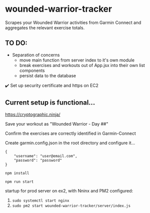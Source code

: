 # wounded-warrior-tracker
Scrapes your Wounded Warrior activities from Garmin Connect and aggregates the relevant exercise totals.

## TO DO:
- Separation of concerns 
	- move main function from server index to it's own module
	- break exercises and workouts out of App.jsx into their own list components
	- persist data to the database

:heavy_check_mark: Set up security certificate and https on EC2

## Current setup is functional...

https://cryptographic.ninja/

Save your workout as "Wounded Warrior - Day ##"

Confirm the exercises are correctly identified in Garmin-Connect

Create garmin.config.json in the root directory and configure it...

```
{
	"username": "user@email.com",
	"password": "password"
}
```

```
npm install
```

```
npm run start
```

startup for prod server on ex2, with Nninx and PM2 configured:
1. `sudo systemctl start nginx`
2. `sudo pm2 start wounded-warrior-tracker/server/index.js`